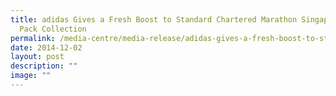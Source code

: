 ```yaml
---
title: adidas Gives a Fresh Boost to Standard Chartered Marathon Singapore Race
  Pack Collection
permalink: /media-centre/media-release/adidas-gives-a-fresh-boost-to-standard-chartered-marathon-singapore-race/
date: 2014-12-02
layout: post
description: ""
image: ""
---
```

